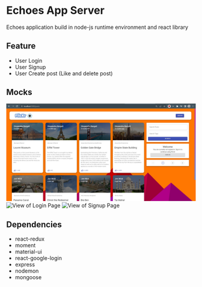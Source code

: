 # Echoes App Server

Echoes application build in node-js runtime environment and react library

## Feature

- User Login
- User Signup
- User Create post (Like and delete post)

## Mocks

![View of Dashboard Page](./screenshots/HomePage.jpg)
![View of Login Page](./screenshots/Login.png)
![View of Signup Page](./screenshots/Signup.png)

## Dependencies

- react-redux
- moment
- material-ui
- react-google-login
- express
- nodemon
- mongoose
